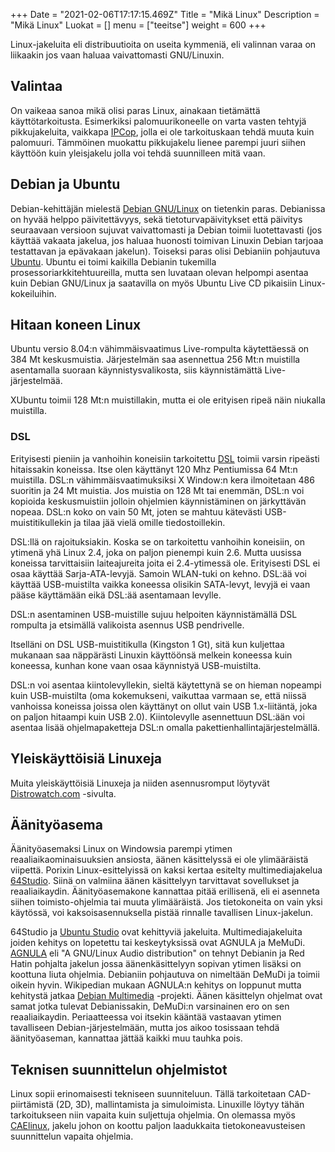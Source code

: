 +++
Date = "2021-02-06T17:17:15.469Z"
Title = "Mikä Linux"
Description = "Mikä Linux"
Luokat = []
menu = ["teeitse"]
weight = 600
+++

Linux-jakeluita eli distribuutioita on useita kymmeniä, eli valinnan
varaa on liikaakin jos vaan haluaa vaivattomasti GNU/Linuxin.

Valintaa
--------

On vaikeaa sanoa mikä olisi paras Linux, ainakaan tietämättä
käyttötarkoitusta. Esimerkiksi palomuurikoneelle on varta vasten tehtyjä
pikkujakeluita, vaikkapa [IPCop](http://ipcop.org/), jolla ei ole
tarkoituskaan tehdä muuta kuin palomuuri. Tämmöinen muokattu pikkujakelu
lienee parempi juuri siihen käyttöön kuin yleisjakelu jolla voi tehdä
suunnilleen mitä vaan.

Debian ja Ubuntu
----------------

Debian-kehittäjän mielestä [Debian GNU/Linux](http://www.de.debian.org/)
on tietenkin paras. Debianissa on hyvää helppo päivitettävyys, sekä
tietoturvapäivitykset että päivitys seuraavaan versioon sujuvat
vaivattomasti ja Debian toimii luotettavasti (jos käyttää vakaata
jakelua, jos haluaa huonosti toimivan Linuxin Debian tarjoaa testattavan
ja epävakaan jakelun). Toiseksi paras olisi Debianiin pohjautuva
[Ubuntu](http://ubuntu.com/). Ubuntu ei toimi kaikilla Debianin
tukemilla prosessoriarkkitehtuureilla, mutta sen luvataan olevan
helpompi asentaa kuin Debian GNU/Linux ja saatavilla on myös Ubuntu Live
CD pikaisiin Linux-kokeiluihin.

Hitaan koneen Linux
-------------------

Ubuntu versio 8.04:n vähimmäisvaatimus Live-rompulta käytettäessä on 384
Mt keskusmuistia. Järjestelmän saa asennettua 256 Mt:n muistilla
asentamalla suoraan käynnistysvalikosta, siis käynnistämättä
Live-järjestelmää.

XUbuntu toimii 128 Mt:n muistillakin, mutta ei ole erityisen ripeä näin
niukalla muistilla.

### DSL

Erityisesti pieniin ja vanhoihin koneisiin tarkoitettu
[DSL](http://www.damnsmalllinux.org/) toimii varsin ripeästi hitaissakin
koneissa. Itse olen käyttänyt 120 Mhz Pentiumissa 64 Mt:n muistilla.
DSL:n vähimmäisvaatimuksiksi X Window:n kera ilmoitetaan 486 suoritin ja
24 Mt muistia. Jos muistia on 128 Mt tai enemmän, DSL:n voi kopioida
keskusmuistiin jolloin ohjelmien käynnistäminen on järkyttävän nopeaa.
DSL:n koko on vain 50 Mt, joten se mahtuu kätevästi USB-muistitikullekin
ja tilaa jää vielä omille tiedostoillekin.

DSL:llä on rajoituksiakin. Koska se on tarkoitettu vanhoihin koneisiin,
on ytimenä yhä Linux 2.4, joka on paljon pienempi kuin 2.6. Mutta
uusissa koneissa tarvittaisiin laiteajureita joita ei 2.4-ytimessä ole.
Erityisesti DSL ei osaa käyttää Sarja-ATA-levyjä. Samoin WLAN-tuki on
kehno. DSL:ää voi käyttää USB-muistilta vaikka koneessa olisikin
SATA-levyt, levyjä ei vaan pääse käyttämään eikä DSL:ää asentamaan
levylle.

DSL:n asentaminen USB-muistille sujuu helpoiten käynnistämällä DSL
rompulta ja etsimällä valikoista asennus USB pendrivelle.

Itselläni on DSL USB-muistitikulla (Kingston 1 Gt), sitä kun kuljettaa
mukanaan saa näppärästi Linuxin käyttöönsä melkein koneessa kuin
koneessa, kunhan kone vaan osaa käynnistyä USB-muistilta.

DSL:n voi asentaa kiintolevyllekin, sieltä käytettynä se on hieman
nopeampi kuin USB-muistilta (oma kokemukseni, vaikuttaa varmaan se, että
niissä vanhoissa koneissa joissa olen käyttänyt on ollut vain USB
1.x-liitäntä, joka on paljon hitaampi kuin USB 2.0). Kiintolevylle
asennettuun DSL:ään voi asentaa lisää ohjelmapaketteja DSL:n omalla
pakettienhallintajärjestelmällä.

Yleiskäyttöisiä Linuxeja
------------------------

Muita yleiskäyttöisiä Linuxeja ja niiden asennusromput löytyvät
[Distrowatch.com](http://distrowatch.com/dwres.php?resource=major)
-sivulta.

Äänityöasema
------------

Äänityöasemaksi Linux on Windowsia parempi ytimen
reaaliaikaominaisuuksien ansiosta, äänen käsittelyssä ei ole
ylimääräistä viipettä. Porixin Linux-esittelyissä on kaksi kertaa
esitelty multimediajakelua [64Studio](http://64studio.com/). Siinä on
valmiina äänen käsittelyyn tarvittavat sovellukset ja reaaliaikaydin.
Äänityöasemakone kannattaa pitää erillisenä, eli ei asenneta siihen
toimisto-ohjelmia tai muuta ylimääräistä. Jos tietokoneita on vain yksi
käytössä, voi kaksoisasennuksella pistää rinnalle tavallisen
Linux-jakelun.

64Studio ja [Ubuntu Studio](http://ubuntustudio.org/) ovat kehittyviä
jakeluita. Multimediajakeluita joiden kehitys on lopetettu tai
keskeytyksissä ovat AGNULA ja MeMuDi.
[AGNULA](http://en.wikipedia.org/wiki/AGNULA) eli "A GNU/Linux Audio
distribution" on tehnyt Debianin ja Red Hatin pohjalta jakelun jossa
äänenkäsittelyyn sopivan ytimen lisäksi on koottuna liuta ohjelmia.
Debianiin pohjautuva on nimeltään DeMuDi ja toimii oikein hyvin.
Wikipedian mukaan AGNULA:n kehitys on loppunut mutta kehitystä jatkaa
[Debian Multimedia](http://wiki.debian.org/DebianMultimedia) -projekti.
Äänen käsittelyn ohjelmat ovat samat jotka tulevat Debianissakin,
DeMuDi:n varsinainen ero on sen reaaliaikaydin. Periaatteessa voi
itsekin kääntää vastaavan ytimen tavalliseen Debian-järjestelmään, mutta
jos aikoo tosissaan tehdä äänityöaseman, kannattaa jättää kaikki muu
tauhka pois.

Teknisen suunnittelun ohjelmistot
---------------------------------

Linux sopii erinomaisesti tekniseen suunniteluun. Tällä tarkoitetaan
CAD-piirtämistä (2D, 3D), mallintamista ja simuloimista. Linuxille
löytyy tähän tarkoitukseen niin vapaita kuin suljettuja ohjelmia. On
olemassa myös [CAElinux](CAElinux "wikilink"), jakelu johon on koottu
paljon laadukkaita tietokoneavusteisen suunnittelun vapaita ohjelmia.
